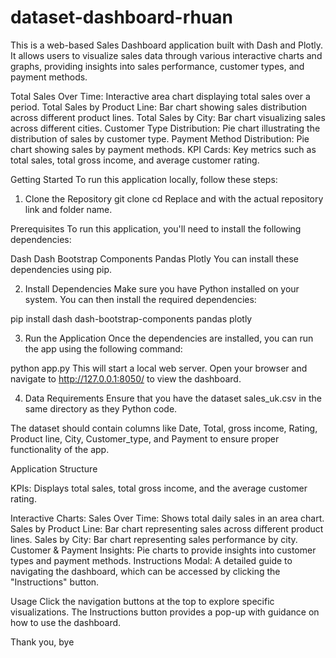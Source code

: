# dataset-dashboard-rhuan

This is a web-based Sales Dashboard application built with Dash and Plotly. It allows users to visualize sales data through various interactive charts and graphs, providing insights into sales performance, customer types, and payment methods.

<Features>
Total Sales Over Time: Interactive area chart displaying total sales over a period.
Total Sales by Product Line: Bar chart showing sales distribution across different product lines.
Total Sales by City: Bar chart visualizing sales across different cities.
Customer Type Distribution: Pie chart illustrating the distribution of sales by customer type.
Payment Method Distribution: Pie chart showing sales by payment methods.
KPI Cards: Key metrics such as total sales, total gross income, and average customer rating.

Getting Started
To run this application locally, follow these steps:

1. Clone the Repository
git clone <repository-url>
cd <repository-folder>
Replace <repository-url> and <repository-folder> with the actual repository link and folder name.

Prerequisites
To run this application, you'll need to install the following dependencies:

Dash
Dash Bootstrap Components
Pandas
Plotly
You can install these dependencies using pip.

2. Install Dependencies
Make sure you have Python installed on your system. You can then install the required dependencies:

pip install dash dash-bootstrap-components pandas plotly

3. Run the Application
Once the dependencies are installed, you can run the app using the following command:

python app.py
This will start a local web server. Open your browser and navigate to http://127.0.0.1:8050/ to view the dashboard.

4. Data Requirements
Ensure that you have the dataset sales_uk.csv in the same directory as they Python code.

The dataset should contain columns like Date, Total, gross income, Rating, Product line, City, Customer_type, and Payment to ensure proper functionality of the app.

Application Structure

KPIs: Displays total sales, total gross income, and the average customer rating.

Interactive Charts:
Sales Over Time: Shows total daily sales in an area chart.
Sales by Product Line: Bar chart representing sales across different product lines.
Sales by City: Bar chart representing sales performance by city.
Customer & Payment Insights: Pie charts to provide insights into customer types and payment methods.
Instructions Modal: A detailed guide to navigating the dashboard, which can be accessed by clicking the "Instructions" button.

Usage
Click the navigation buttons at the top to explore specific visualizations.
The Instructions button provides a pop-up with guidance on how to use the dashboard.

Thank you, bye
